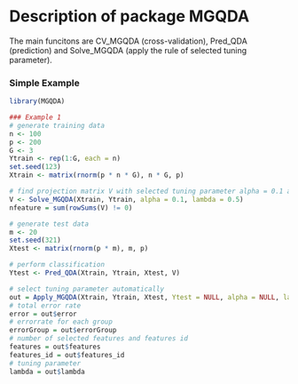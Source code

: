 # Description of package MGQDA

The main funcitons are CV_MGQDA (cross-validation), Pred_QDA (prediction) and Solve_MGQDA (apply the rule of selected tuning parameter).

### Simple Example

```R
library(MGQDA)

### Example 1
# generate training data
n <- 100
p <- 200
G <- 3
Ytrain <- rep(1:G, each = n)
set.seed(123)
Xtrain <- matrix(rnorm(p * n * G), n * G, p)

# find projection matrix V with selected tuning parameter alpha = 0.1 and lambda = 0.5:
V <- Solve_MGQDA(Xtrain, Ytrain, alpha = 0.1, lambda = 0.5)
nfeature = sum(rowSums(V) != 0)

# generate test data
m <- 20
set.seed(321)
Xtest <- matrix(rnorm(p * m), m, p)

# perform classification
Ytest <- Pred_QDA(Xtrain, Ytrain, Xtest, V)

# select tuning parameter automatically
out = Apply_MGQDA(Xtrain, Ytrain, Xtest, Ytest = NULL, alpha = NULL, lambda_seq = NULL, n_lambda = 25,  maxmin_ratio = 0.2, nfolds = 5, eps = 1e-5, maxiter = 10000, myseed = 1001, prior = TRUE)
# total error rate
error = out$error
# errorrate for each group
errorGroup = out$errorGroup
# number of selected features and features id
features = out$features
features_id = out$features_id
# tuning parameter
lambda = out$lambda
